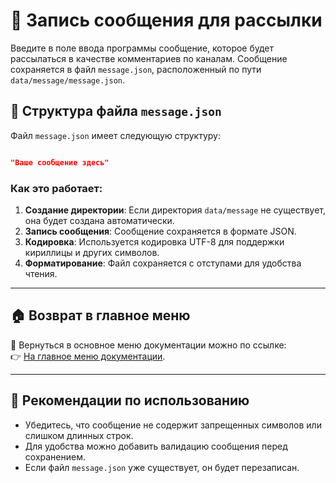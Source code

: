 # 📝 Запись сообщения для рассылки

Введите в поле ввода программы сообщение, которое будет рассылаться в качестве комментариев по каналам. Сообщение
сохраняется в файл `message.json`, расположенный по пути `data/message/message.json`.

## 📂 Структура файла `message.json`

Файл `message.json` имеет следующую структуру:

```json

"Ваше сообщение здесь"
```

### Как это работает:

1. **Создание директории**: Если директория `data/message` не существует, она будет создана автоматически.
2. **Запись сообщения**: Сообщение сохраняется в формате JSON.
3. **Кодировка**: Используется кодировка UTF-8 для поддержки кириллицы и других символов.
4. **Форматирование**: Файл сохраняется с отступами для удобства чтения.

---

## 🏠 Возврат в главное меню

🔗 Вернуться в основное меню документации можно по ссылке:  
👉 [На главное меню документации](https://github.com/pyadrus/TelegramMaster_Commentator/blob/master/doc/doc.md).

---

## 📌 Рекомендации по использованию

- Убедитесь, что сообщение не содержит запрещенных символов или слишком длинных строк.
- Для удобства можно добавить валидацию сообщения перед сохранением.
- Если файл `message.json` уже существует, он будет перезаписан.

